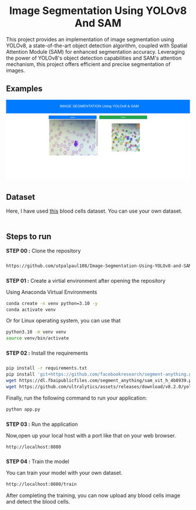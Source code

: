 
# <div align='center'>Image Segmentation Using YOLOv8 And SAM</div>

This project provides an implementation of image segmentation using YOLOv8, a state-of-the-art object detection algorithm, coupled with Spatial Attention Module (SAM) for enhanced segmentation accuracy. Leveraging the power of YOLOv8's object detection capabilities and SAM's attention mechanism, this project offers efficient and precise segmentation of images. 


## Examples

<img src="examples/example_01.png">



## Dataset

Here, I have used [this](https://universe.roboflow.com/motherson-hmdiff/tej_priid_2) blood cells dataset. You can use your own dataset.



## <div style="padding-top: 20px"> Steps to run </div>

<div style="padding-bottom:10px"><b>STEP 00 :</b> Clone the repository</div>

```bash
https://github.com/utpalpaul108/Image-Segmentation-Using-YOLOv8-and-SAM
```
<div style="padding-top:10px"><b>STEP 01 :</b> Create a virtial environment after opening the repository</div>

Using Anaconda Virtual Environments

```bash
conda create -n venv python=3.10 -y
conda activate venv
```
Or for Linux operating system, you can use that

```bash
python3.10 -m venv venv
source venv/bin/activate
```

<div style="padding-top:10px; padding-bottom:10px"><b>STEP 02 :</b> Install the requirements</div>

```bash
pip install -r requirements.txt
pip install 'git+https://github.com/facebookresearch/segment-anything.git'
wget https://dl.fbaipublicfiles.com/segment_anything/sam_vit_h_4b8939.pth
wget https://github.com/ultralytics/assets/releases/download/v8.2.0/yolov8x.pt

```

Finally, run the following command to run your application:
```bash
python app.py
```

<div style="padding-top:10px"><b>STEP 03 :</b> Run the application</div>

Now,open up your local host with a port like that on your web browser.
```bash
http://localhost:8080
```
<div style="padding-top:10px"><b>STEP 04 :</b> Train the model</div>

You can train your model with your own dataset.
```bash
http://localhost:8080/train
```
After completing the training, you can now upload any blood cells image and detect the blood cells.


